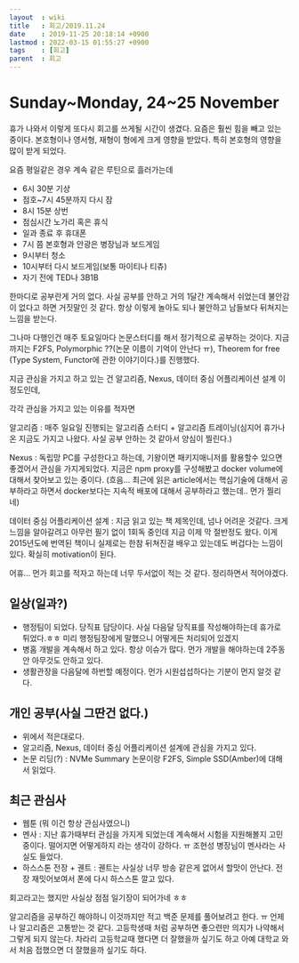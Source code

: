 ```yaml
---
layout  : wiki
title   : 회고/2019.11.24
date    : 2019-11-25 20:18:14 +0900
lastmod : 2022-03-15 01:55:27 +0900
tags    : [회고]
parent  : 회고
---
```

# Sunday~Monday, 24~25 November

휴가 나와서 이렇게 또다시 회고를 쓰게될 시간이 생겼다. 요즘은 훨씬 힘을 빼고 있는 중이다. 본호형이나 영서형, 재형이 형에게 크게 영향을 받았다. 특히 본호형의 영향을 많이 받게 되었다.

요즘 평일같은 경우 계속 같은 루틴으로 흘러가는데

- 6시 30분 기상
- 점호~7시 45분까지 다시 잠
- 8시 15분 상번
- 점심시간 노가리 혹은 휴식
- 일과 종료 후 휴대폰
- 7시 쯤 본호형과 안광은 병장님과 보드게임
- 9시부터 청소
- 10시부터 다시 보드게임(보통 마이티나 티츄)
- 자기 전에 TED나 3B1B

한마디로 공부란게 거의 없다. 사실 공부를 안하고 거의 1달간 계속해서 쉬었는데 불안감이 없다고 하면 거짓말인 것 같다. 항상 이렇게 놀아도 되나 불안하고 남들보다 뒤쳐지는 느낌을 받는다.

그나마 다행인건 매주 토요일마다 논문스터디를 해서 정기적으로 공부하는 것이다. 지금까지는 F2FS, Polymorphic ??(논문 이름이 기억이 안난다 ㅠ), Theorem for free (Type System, Functor에 관한 이야기이다.)를 진행했다.

지금 관심을 가지고 하고 있는 건 알고리즘, Nexus, 데이터 중심 어플리케이션 설계 이 정도인데,

각각 관심을 가지고 있는 이유를 적자면

알고리즘 : 매주 일요일 진행되는 알고리즘 스터디 + 알고리즘 트레이닝(심지어 휴가나온 지금도 가지고 나왔다. 사실 공부 안하는 것 같아서 양심이 찔린다.)

Nexus : 독립망 PC를 구성한다고 하는데, 기왕이면 패키지매니저를 활용할수 있으면 좋겠어서 관심을 가지게되었다. 지금은 npm proxy를 구성해봤고 docker volume에 대해서 찾아보고 있는 중이다. (흐음... 최근에 읽은 article에서는 핵심기술에 대해서 공부하라고 하면서 docker보다는 지속적 배포에 대해서 공부하라고 했는데.. 먼가 찔리네)

데이터 중심 어플리케이션 설계 : 지금 읽고 있는 책 제목인데, 넘나 어려운 것같다. 크게 느낌을 알아갈려고 아무런 필기 없이 1회독 중인데 지금 이제 막 절반정도 왔다. 이게 2015년도에 번역된 책이니 실제로는 한참 뒤쳐진걸 배우고 있는데도 버겁다는 느낌이 있다. 확실히 motivation이 된다.

어휴... 먼가 회고를 적자고 하는데 너무 두서없이 적는 것 같다. 정리하면서 적어야겠다.

## 일상(일과?)

- 행정팀이 되었다. 당직표 담당이다. 사실 다음달 당직표를 작성해야하는데 휴가로 튀었다.ㅎㅎ 미리 행정팀장에게 말했으니 어떻게든 처리되어 있겠지
- 병홈 개발을 계속해서 하고 있다. 항상 이슈가 많다. 먼가 개발을 해야하는데 2주동안 아무것도 안하고 있다.
- 생활관장을 다음달에 하번할 예정이다. 먼가 시원섭섭하다는 기분이 먼지 알것 같다.

## 개인 공부(사실 그딴건 없다.)

- 위에서 적은대로다.
- 알고리즘, Nexus, 데이터 중심 어플리케이션 설계에 관심을 가지고 있다.
- 논문 리딩(?) : NVMe Summary 논문이랑 F2FS, Simple SSD(Amber)에 대해서 읽었다.

## 최근 관심사

- 웹툰 (뭐 이건 항상 관심사였으니)
- 멘사 : 지난 휴가때부터 관심을 가지게 되었는데 계속해서 시험을 지원해볼지 고민중이다. 떨어지면 어떻게하지 라는 생각이 강하다. ㅠ 조현성 병장님이 멘사라는 사실도 들었다.
- 하스스톤 전장 + 궨트 : 궨트는 사실상 너무 방송 같은게 없어서 할맛이 안난다. 전장 재밋어보여서 폰에 다시 하스스톤 깔고 있다.

회고라고는 했지만 사실상 점점 일기장이 되어가네 ㅎㅎ

알고리즘을 공부하긴 해야하니 이것까지만 적고 백준 문제를 풀어보려고 한다. ㅠ 언제나 알고리즘은 고통받는 것 같다. 고등학생때 처럼 공부하면 좋으련만 의지가 나약해서 그렇게 되지 않는다. 차라리 고등학교때 했다면 더 잘했을까 싶기도 하고 아예 대학교 와서 처음 접했으면 더 잘했을까 싶기도 하다.

